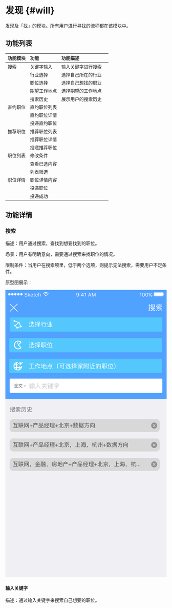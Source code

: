 # 发现 {#will}

发现及「找」的模块。所有用户进行寻找的流程都在该模块中。

## 功能列表

| 功能模块 | 功能 | 功能描述 |  |
| :--- | :--- | :--- | :--- |
| 搜索 | 关键字输入 | 输入关键字进行搜索 |  |
|  | 行业选择 | 选择自己所在的行业 |  |
|  | 职位选择 | 选择自己想找的职业 |  |
|  | 期望工作地点 | 选择期望的工作地点 |  |
|  | 搜索历史 | 展示用户的搜索历史 |  |
| 直约职位 | 直约职位列表 |  |  |
|  | 直约职位详情 |  |  |
|  | 投递直约职位 |  |  |
| 推荐职位 | 推荐职位列表 |  |  |
|  | 推荐职位详情 |  |  |
|  | 投递推荐职位 |  |  |
| 职位列表 | 修改条件 |  |  |
|  | 查看已选内容 |  |  |
|  | 列表筛选 |  |  |
| 职位详情 | 职位详情内容 |  |  |
|  | 投递职位 |  |  |
|  | 投递成功 |  |  |

## 功能详情

### 搜索

描述：用户通过搜索，查找到想要找到的职位。

场景：用户有明确意向，需要通过搜索来找职位的情况。

限制条件：当用户在搜索项里，低于两个选项，则提示无法搜索，需要用户不足条件。

原型图展示：

![](/assets/搜索-家的附近.png)

#### 输入关键字

描述：通过输入关键字来搜索自己想要的职位。



